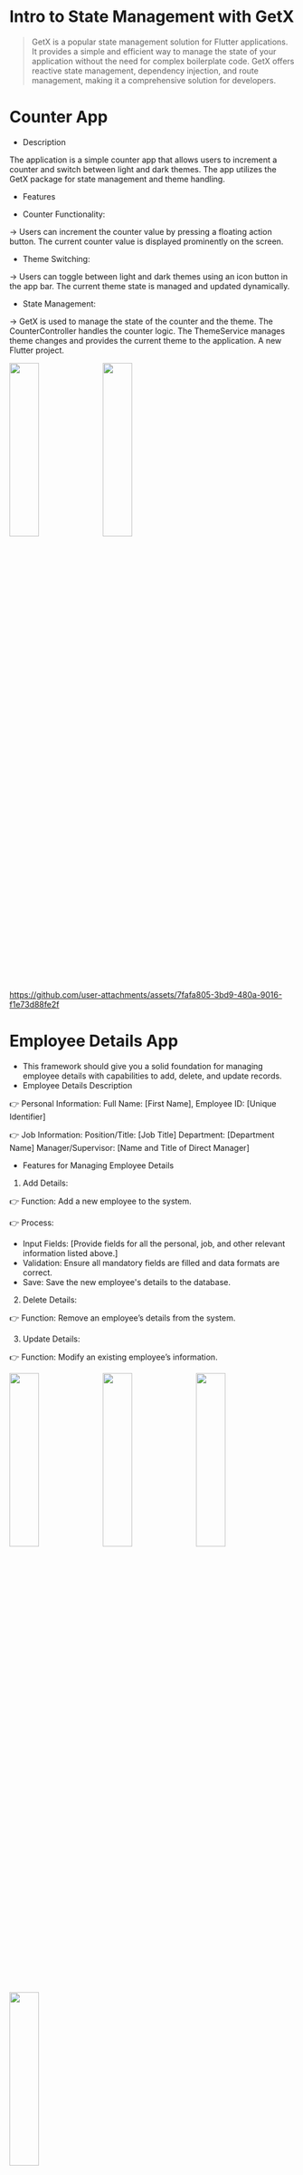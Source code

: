 
# Intro to State Management with GetX

> GetX is a popular state management solution for Flutter applications. It provides a simple and efficient way to manage the state of your application without the need for complex boilerplate code. GetX offers reactive state management, dependency injection, and route management, making it a comprehensive solution for developers.

# Counter App
* Description
  
The application is a simple counter app that allows users to increment a counter and switch between light and dark themes. The app utilizes the GetX package for state management and theme handling.

* Features

* Counter Functionality:

-> Users can increment the counter value by pressing a floating action button.
The current counter value is displayed prominently on the screen.


* Theme Switching:

-> Users can toggle between light and dark themes using an icon button in the app bar.
The current theme state is managed and updated dynamically.


* State Management:

-> GetX is used to manage the state of the counter and the theme.
The CounterController handles the counter logic.
The ThemeService manages theme changes and provides the current theme to the application.
A new Flutter project.

<p>
  <img src="https://github.com/user-attachments/assets/ba09f5c9-8386-4561-85f4-ed2927485c75" height=28% width=32%>
    <img src="https://github.com/user-attachments/assets/0a8413d0-d920-4522-a21d-c33f0c40be7e" height=28% width=32%>
  </p>


https://github.com/user-attachments/assets/7fafa805-3bd9-480a-9016-f1e73d88fe2f

# Employee Details App

* This framework should give you a solid foundation for managing employee details with capabilities to add, delete, and update records.
* Employee Details Description

👉 Personal Information:
    Full Name: [First Name],
    Employee ID: [Unique Identifier]

👉 Job Information:
    Position/Title: [Job Title]
    Department: [Department Name]
    Manager/Supervisor: [Name and Title of Direct Manager]

*  Features for Managing Employee Details
  
1. Add Details:

👉 Function: Add a new employee to the system.

👉 Process:

* Input Fields: [Provide fields for all the personal, job, and other relevant information listed above.]
* Validation: Ensure all mandatory fields are filled and data formats are correct.
* Save: Save the new employee's details to the database.

 2. Delete Details:
  
  👉 Function: Remove an employee’s details from the system.

3. Update Details:

👉 Function: Modify an existing employee’s information.


<p>
  <img src="https://github.com/user-attachments/assets/706a66a3-4b1a-435f-9dea-bb932546da7b" height=28% width=32%>
    <img src="https://github.com/user-attachments/assets/c4ac011d-d1f9-4dd4-945d-2fb590e57faa" height=28% width=32%>
    <img src="https://github.com/user-attachments/assets/5aab3c52-1d25-44f8-b316-dd41e25bf967" height=28% width=32%>
    <img src="https://github.com/user-attachments/assets/935afaa2-caf1-4c30-b78b-1a53860e6c7b" height=28% width=32%>
  </p>

https://github.com/user-attachments/assets/3f82bb77-0885-4414-a61c-d6915ede9047


